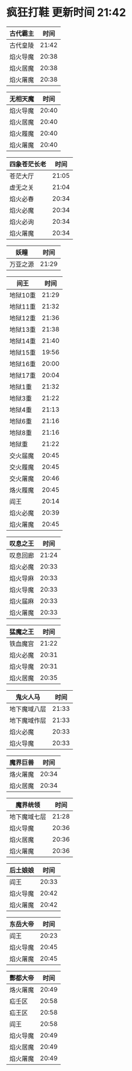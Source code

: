 # 疯狂打鞋 更新时间 21:42

| 古代霸主   | 时间    |
|--------|-------|
| 古代皇陵 | 21:42 |
| 焰火导魔 | 20:38 |
| 焰火居魔 | 20:38 |
| 焰火屠魔 | 20:38 |

| 无相天魔   | 时间    |
|--------|-------|
| 焰火导魔 | 20:40 |
| 焰火居魔 | 20:40 |
| 焰火履魔 | 20:40 |
| 焰火屠魔 | 20:40 |

| 四象苍茫长老   | 时间    |
|--------|-------|
| 苍茫大厅 | 21:05 |
| 虚无之关 | 21:04 |
| 焰火必春 | 20:34 |
| 焰火必魔 | 20:34 |
| 焰火必询 | 20:34 |
| 焰火屠魔 | 20:34 |

| 妖瞳   | 时间    |
|--------|-------|
| 万亚之源 | 21:29 |

| 间王   | 时间    |
|--------|-------|
| 地狱10重 | 21:29 |
| 地狱11重 | 21:32 |
| 地狱12重 | 21:36 |
| 地狱13重 | 21:38 |
| 地狱14重 | 21:40 |
| 地狱15重 | 19:56 |
| 地狱16重 | 20:00 |
| 地狱17重 | 20:04 |
| 地狱1重 | 21:32 |
| 地狱3重 | 21:22 |
| 地狱4重 | 21:13 |
| 地狱6重 | 21:16 |
| 地狱8重 | 21:16 |
| 地狱重 | 21:22 |
| 交火届魔 | 20:45 |
| 交火履魔 | 20:45 |
| 交火屠魔 | 20:46 |
| 烙火履魔 | 20:45 |
| 阎王 | 20:14 |
| 焰火必魔 | 20:39 |
| 焰火屠魔 | 20:45 |

| 叹息之王   | 时间    |
|--------|-------|
| 叹息回廊 | 21:24 |
| 焰火必魔 | 20:33 |
| 焰火导麻 | 20:33 |
| 焰火导魔 | 20:33 |
| 焰火届麻 | 20:33 |
| 焰火屠魔 | 20:33 |

| 猛魔之王   | 时间    |
|--------|-------|
| 铁血魔宫 | 21:22 |
| 焰火必魔 | 20:31 |
| 焰火导魔 | 20:31 |
| 焰火居魔 | 20:35 |

| 鬼火人马   | 时间    |
|--------|-------|
| 地下魔域八层 | 21:33 |
| 地下魔域作层 | 21:33 |
| 焰火必魔 | 20:33 |
| 焰火导魔 | 20:33 |

| 魔界巨兽   | 时间    |
|--------|-------|
| 烙火屠魔 | 20:34 |
| 焰火居魔 | 20:34 |

| 魔界统领   | 时间    |
|--------|-------|
| 地下魔域七层 | 21:28 |
| 焰火导魔 | 20:36 |
| 焰火居魔 | 20:36 |
| 焰火屠魔 | 20:36 |

| 后土娘娘   | 时间    |
|--------|-------|
| 阎王 | 20:33 |
| 焰火导魔 | 20:42 |
| 焰火屠魔 | 20:42 |

| 东岳大帝   | 时间    |
|--------|-------|
| 阎王 | 20:23 |
| 焰火导魔 | 20:45 |
| 焰火屠魔 | 20:45 |

| 酆都大帝   | 时间    |
|--------|-------|
| 烙火屠魔 | 20:49 |
| 疝壬区 | 20:58 |
| 疝王区 | 20:58 |
| 阎王 | 20:58 |
| 焰火导魔 | 20:49 |
| 焰火居魔 | 20:49 |
| 焰火屠魔 | 20:49 |